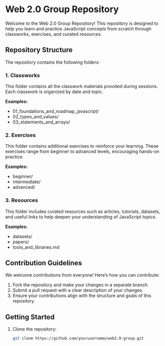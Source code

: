 # Web 2.0 Group Repository

Welcome to the Web 2.0 Group Repository! This repository is designed to help you learn and practice JavaScript concepts from scratch through classworks, exercises, and curated resources.

## Repository Structure

The repository contains the following folders:

### 1. Classworks

This folder contains all the classwork materials provided during sessions. Each classwork is organized by date and topic.

**Examples:**

- 01_foundations_and_roadmap_javascript/
- 02_types_and_values/
- 03_statements_and_arrays/

### 2. Exercises

This folder contains additional exercises to reinforce your learning. These exercises range from beginner to advanced levels, encouraging hands-on practice.

**Examples:**

- beginner/
- intermediate/
- advanced/

### 3. Resources

This folder includes curated resources such as articles, tutorials, datasets, and useful links to help deepen your understanding of JavaScript topics.

**Examples:**

- datasets/
- papers/
- tools_and_libraries.md

## Contribution Guidelines

We welcome contributions from everyone! Here’s how you can contribute:

1. Fork the repository and make your changes in a separate branch.
2. Submit a pull request with a clear description of your changes.
3. Ensure your contributions align with the structure and goals of this repository.

## Getting Started

1. Clone the repository:
   ```bash
   git clone https://github.com/yourusername/web2.0-group.git
